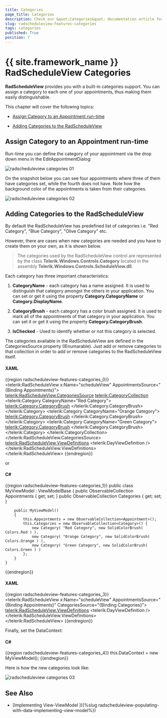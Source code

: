 ```yaml
---
title: Categories
page_title: Categories
description: Check our &quot;Categories&quot; documentation article for the RadScheduleView {{ site.framework_name }} control.
slug: radscheduleview-features-categories
tags: categories
published: True
position: 7
---
```


# {{ site.framework_name }} RadScheduleView Categories

__RadScheduleView__ provides you with a built-in categories support. You can assign a category to each one of your appointments, thus making them easily distinguishable.	

This chapter will cover the following topics:

* [Assign Category to an Appointment run-time](#assign-category-to-an-appointment-run-time)

* [Adding Categories to the RadScheduleView](#adding-categories-to-the-radscheduleview)

## Assign Category to an Appointment run-time

Run-time you can define the category of your appointment via the drop down menu in the EditAppointmentDialog:

![radscheduleview categories 01](images/radscheduleview_categories_01.png)

On the snapshot below you can see four appointments where three of them have categories set, while the fourth does not have. Note how the background color of the appointments is taken from their categories.      	

![radscheduleview categories 02](images/radscheduleview_categories_02.png)

## Adding Categories to the RadScheduleView

By default the RadScheduleView has predefined list of categories i.e. "Red Category", "Blue Category", "Olive Category" etc.       	

However, there are cases when new categories are needed and you have to create them on your own, as it is shown below.      	

>The categories used by the RadScheduleView control are represented by the class __Telerik.Windows.Controls.Category__ located in the assembly __Telerik.Windows.Controls.ScheduleView.dll__.

Each category has three important characteristics:

1. __CategoryName__ - each category has a name assigned. It is used to distinguish that category amongst the others in your application. You can set or get it using the property __Category.CategoryName__ or __Category.DisplayName__.

1. __CategoryBrush__ - each category has a color brush assigned. It is used to mark all of the appointments of that category in your application. You can set it or get it using the property __Category.CategoryBrush__.

1. __IsChecked__ - Used to identify whether or not this category is selected.

The categories available in the RadScheduleView are defined in the CategoriesSource property (IEnumarable). Just add or remove categories to that collection in order to add or remove categories to the RadScheduleView itself.

#### __XAML__

{{region radscheduleview-features-categories_0}}
	<telerik:RadScheduleView x:Name="scheduleView" AppointmentsSource="{Binding Appointments}">								
		<telerik:RadScheduleView.CategoriesSource>
			<telerik:CategoryCollection>
				<telerik:Category CategoryName="Red Category">
					<telerik:Category.CategoryBrush>
						<SolidColorBrush Color="Red"></SolidColorBrush>
					</telerik:Category.CategoryBrush>
				</telerik:Category>
				<telerik:Category CategoryName="Orange Category">
					<telerik:Category.CategoryBrush>
						<SolidColorBrush Color="Orange"></SolidColorBrush>
					</telerik:Category.CategoryBrush>
				</telerik:Category>
				<telerik:Category CategoryName="Green Category">
					<telerik:Category.CategoryBrush>
						<SolidColorBrush Color="Green"></SolidColorBrush>
					</telerik:Category.CategoryBrush>
				</telerik:Category>
			</telerik:CategoryCollection>
		</telerik:RadScheduleView.CategoriesSource>
		<telerik:RadScheduleView.ViewDefinitions>
			<telerik:DayViewDefinition />
		</telerik:RadScheduleView.ViewDefinitions>		
	</telerik:RadScheduleView>
{{endregion}}

or

#### __C#__

{{region radscheduleview-features-categories_1}}
	public class MyViewModel : ViewModelBase
	{
		public ObservableCollection<Appointment> Appointments { get; set; }
		public ObservableCollection<Category> Categories { get; set; }
	
		public MyViewModel()
		{
			this.Appointments = new ObservableCollection<Appointment>();
			this.Categories = new ObservableCollection<Category>() {
				new Category( "Red Category", new SolidColorBrush( Colors.Red ) ),
				new Category( "Orange Category", new SolidColorBrush( Colors.Orange ) ),
				new Category( "Green Category", new SolidColorBrush( Colors.Green ) )
			};
		}
	}
{{endregion}}

#### __XAML__

{{region radscheduleview-features-categories_3}}
	<telerik:RadScheduleView x:Name="scheduleView" 
						AppointmentsSource="{Binding Appointments}"
						CategoriesSource="{Binding Categories}">		
				<telerik:RadScheduleView.ViewDefinitions>
			<telerik:DayViewDefinition />
		</telerik:RadScheduleView.ViewDefinitions>		
	</telerik:RadScheduleView>
{{endregion}}

Finally, set the DataContext:

#### __C#__

{{region radscheduleview-features-categories_4}}
	this.DataContext = new MyViewModel();
{{endregion}}

Here is how the new categories look like:

![radscheduleview categories 03](images/radscheduleview_categories_03.png)

## See Also

 * [Implementing View-ViewModel ]({%slug radscheduleview-populating-with-data-implementing-view-model%})

